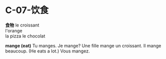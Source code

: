 # C-07-饮食

**食物** 
le croissant  
l'orange  
la pizza 
le chocolat 

**mange (eat)**
Tu manges.
Je mange? 
Une fille mange un croissant.
Il mange beaucoup. (He eats a lot.)
Vous mangez.